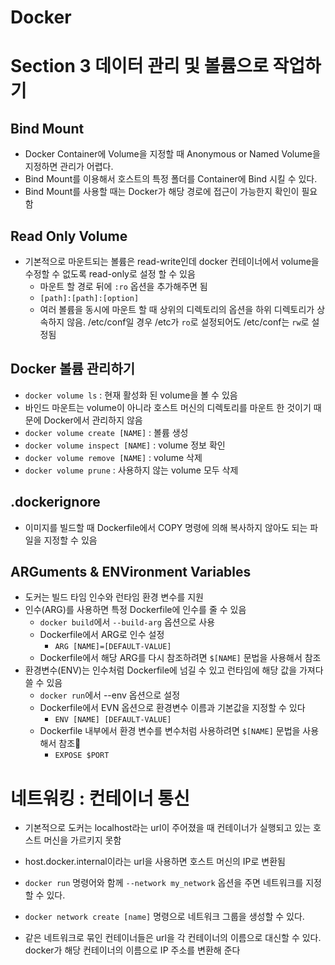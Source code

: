 # Docker

# Section 3 데이터 관리 및 볼륨으로 작업하기

## Bind Mount
* Docker Container에 Volume을 지정할 때 Anonymous or Named Volume을 지정하면 관리가 어렵다.
* Bind Mount를 이용해서 호스트의 특정 폴더를 Container에 Bind 시킬 수 있다.
* Bind Mount를 사용할 때는 Docker가 해당 경로에 접근이 가능한지 확인이 필요함

## Read Only Volume
* 기본적으로 마운트되는 볼륨은 read-write인데 docker 컨테이너에서 volume을 수정할 수 없도록 read-only로 설정 할 수 있음
    * 마운트 할 경로 뒤에 `:ro` 옵션을 추가해주면 됨
    * `[path]:[path]:[option]`
    * 여러 볼륨을 동시에 마운트 할 때 상위의 디렉토리의 옵션을 하위 디렉토리가 상속하지 않음. /etc/conf일 경우 /etc가 `ro`로 설정되어도 /etc/conf는 `rw`로 설정됨

## Docker 볼륨 관리하기
* `docker volume ls` : 현재 활성화 된 volume을 볼 수 있음
* 바인드 마운트는 volume이 아니라 호스트 머신의 디렉토리를 마운트 한 것이기 때문에 Docker에서 관리하지 않음
* `docker volume create [NAME]` : 볼륨 생성
* `docker volume inspect [NAME]` : volume 정보 확인
* `docker volume remove [NAME]` : volume 삭제
* `docker volume prune` : 사용하지 않는 volume 모두 삭제


## .dockerignore
* 이미지를 빌드할 때 Dockerfile에서 COPY 명령에 의해 복사하지 않아도 되는 파일을 지정할 수 있음

## ARGuments & ENVironment Variables
* 도커는 빌드 타임 인수와 런타임 환경 변수를 지원
* 인수(ARG)를 사용하면 특정 Dockerfile에 인수를 줄 수 있음
    * `docker build`에서 `--build-arg` 옵션으로 사용
    * Dockerfile에서 ARG로 인수 설정
        * `ARG [NAME]=[DEFAULT-VALUE]`
    * Dockerfile에서 해당 ARG를 다시 참조하려면 `$[NAME]` 문법을 사용해서 참조
* 환경변수(ENV)는 인수처럼 Dockerfile에 넘길 수 있고 런타임에 해당 값을 가져다 쓸 수 있음
    * `docker run`에서 --env 옵션으로 설정
    * Dockerfile에서 EVN 옵션으로 환경변수 이름과 기본값을 지정할 수 있다
        * `ENV [NAME] [DEFAULT-VALUE]`
    * Dockerfile 내부에서 환경 변수를 변수처럼 사용하려면 `$[NAME]` 문법을 사용해서 참조
        * `EXPOSE $PORT`

# 네트워킹 : 컨테이너 통신
* 기본적으로 도커는 localhost라는 url이 주어졌을 때 컨테이너가 실행되고 있는 호스트 머신을 가르키지 못함
* host.docker.internal이라는 url을 사용하면 호스트 머신의 IP로 변환됨

* `docker run` 명령어와 함께 `--network my_network` 옵션을 주면 네트워크를 지정할 수 있다.
* `docker network create [name]` 명령으로 네트워크 그룹을 생성할 수 있다.
* 같은 네트워크로 묶인 컨테이너들은 url을 각 컨테이너의 이름으로 대신할 수 있다. docker가 해당 컨테이너의 이름으로 IP 주소를 변환해 준다

